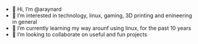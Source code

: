 - 👋 Hi, I’m @araynard
- 👀 I’m interested in technology, linux, gaming, 3D printing and enineering in general
- 🌱 I’m currently learning my way arounf using linux, for the past 10 years
- 💞️ I’m looking to collaborate on useful and fun projects

<!---
araynard/araynard is a ✨ special ✨ repository because its `README.md` (this file) appears on your GitHub profile.
You can click the Preview link to take a look at your changes.
--->

